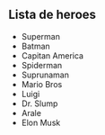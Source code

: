 ## Lista de heroes

- Superman
- Batman
- Capitan America
- Spiderman
- Suprunaman
- Mario Bros
- Luigi
- Dr. Slump
- Arale
- Elon Musk
